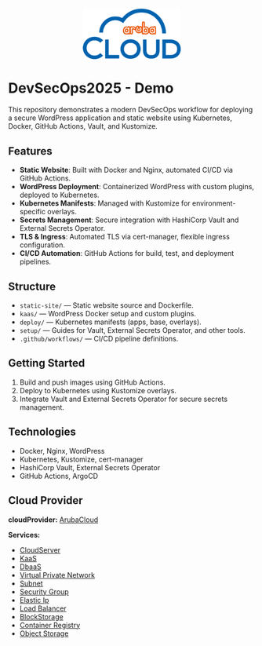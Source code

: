 <p align="center">
  <img src="logo.png" alt="Logo" width="200"/>
</p>

# DevSecOps2025 - Demo

This repository demonstrates a modern DevSecOps workflow for deploying a secure WordPress application and static website using Kubernetes, Docker, GitHub Actions, Vault, and Kustomize.

## Features

- **Static Website**: Built with Docker and Nginx, automated CI/CD via GitHub Actions.
- **WordPress Deployment**: Containerized WordPress with custom plugins, deployed to Kubernetes.
- **Kubernetes Manifests**: Managed with Kustomize for environment-specific overlays.
- **Secrets Management**: Secure integration with HashiCorp Vault and External Secrets Operator.
- **TLS & Ingress**: Automated TLS via cert-manager, flexible ingress configuration.
- **CI/CD Automation**: GitHub Actions for build, test, and deployment pipelines.

## Structure

- `static-site/` — Static website source and Dockerfile.
- `kaas/` — WordPress Docker setup and custom plugins.
- `deploy/` — Kubernetes manifests (apps, base, overlays).
- `setup/` — Guides for Vault, External Secrets Operator, and other tools.
- `.github/workflows/` — CI/CD pipeline definitions.

## Getting Started

1. Build and push images using GitHub Actions.
2. Deploy to Kubernetes using Kustomize overlays.
3. Integrate Vault and External Secrets Operator for secure secrets management.

## Technologies

- Docker, Nginx, WordPress
- Kubernetes, Kustomize, cert-manager
- HashiCorp Vault, External Secrets Operator
- GitHub Actions, ArgoCD

## Cloud Provider

**cloudProvider:** [ArubaCloud](https://arubacloud.com)

**Services:**
- [CloudServer](https://kb.arubacloud.com/en/computing/cloud-servers.aspx)
- [KaaS](https://kb.arubacloud.com/cmp/en/container/kubernetes.aspx)
- [DbaaS](https://kb.arubacloud.com/en/database/cloud-dbaas.aspx)
- [Virtual Private Network](https://kb.arubacloud.com/cmp/en/networking/vpc-networks.aspx)
- [Subnet](https://kb.arubacloud.com/cmp/en/networking/vpc-networks/subnet.aspx)
- [Security Group](https://kb.arubacloud.com/cmp/en/networking/vpc-networks/security-group.aspx)
- [Elastic Ip](https://kb.arubacloud.com/cmp/en/networking/elastic-ip.aspx)
- [Load Balancer](https://kb.arubacloud.com/cmp/en/networking/load-balancer/description.aspx)
- [BlockStorage](https://kb.arubacloud.com/cmp/en/storage/block-storage.aspx)
- [Container Registry](https://kb.arubacloud.com/en/storage/object-storage.aspx)
- [Object Storage](https://kb.arubacloud.com/en/storage/object-storage.aspx)

